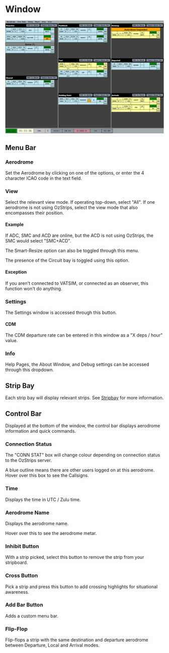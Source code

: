 # Window
![Window](../images/sb.png)

## Menu Bar
### Aerodrome
Set the Aerodrome by clicking on one of the options, or enter the 4 character ICAO code in the text field. 
### View
Select the relevant view mode. If operating top-down, select "All". If one aerodrome is not using OzStrips, select the view mode that also encompasses their position.
#### Example
If ADC, SMC and ACD are online, but the ACD is not using OzStrips, the SMC would select "SMC+ACD".

The Smart-Resize option can also be toggled through this menu.

The presence of the Circuit bay is toggled using this option.

#### Exception
If you aren't connected to VATSIM, or connected as an observer, this function won't do anything.

### Settings
The Settings window is accessed through this button.
#### CDM
The CDM departure rate can be entered in this window as a "X deps / hour" value.
### Info
Help Pages, the About Window, and Debug settings can be accessed through this dropdown.

## Strip Bay
Each strip bay will display relevant strips. See [Stripbay](stripbay.md) for more information.

## Control Bar
Displayed at the bottom of the window, the control bar displays aerodrome information and quick commands.
### Connection Status
The "CONN STAT" box will change colour depending on connection status to the OzStrips server.

A blue outline means there are other users logged on at this aerodrome. Hover over this box to see the Callsigns.
### Time
Displays the time in UTC / Zulu time.
### Aerodrome Name
Displays the aerodrome name.

Hover over this to see the aerodrome metar.
### Inhibit Button
With a strip picked, select this button to remove the strip from your stripboard.
### Cross Button
Pick a strip and press this button to add crossing highlights for situational awareness.
### Add Bar Button
Adds a custom menu bar.
### Flip-Flop
Flip-flops a strip with the same destination and departure aerodrome between Departure, Local and Arrival modes.